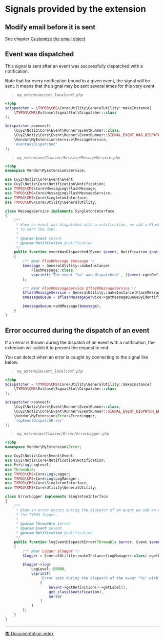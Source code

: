# Signals provided by the extension

## Modify email before it is sent

See chapter [Customize the email object](../Notifications/Email/Customize-email.md#customize-the-email-object)

## Event was dispatched

This signal is sent after an event was successfully dispatched with a 
notification.

Note that for every notification bound to a given event, the signal will be 
sent. It means that the signal may be sent several times for this very event.  

> *`my_extension/ext_localconf.php`*
```php
<?php
$dispatcher = \TYPO3\CMS\Core\Utility\GeneralUtility::makeInstance(
    \TYPO3\CMS\Extbase\SignalSlot\Dispatcher::class
);

$dispatcher->connect(
    \CuyZ\Notiz\Core\Event\Runner\EventRunner::class,
    \CuyZ\Notiz\Core\Event\Runner\EventRunner::SIGNAL_EVENT_WAS_DISPATCHED,
    \Vendor\MyExtension\Service\MessageService,
    'eventWasDispatched'
);
```

> *`my_extension/Classes/Service/MessageService.php`*
```php
<?php
namespace Vendor\MyExtension\Service;

use CuyZ\Notiz\Core\Event\Event;
use CuyZ\Notiz\Core\Notification\Notification;
use TYPO3\CMS\Core\Messaging\FlashMessage;
use TYPO3\CMS\Core\Messaging\FlashMessageService;
use TYPO3\CMS\Core\SingletonInterface;
use TYPO3\CMS\Core\Utility\GeneralUtility;

class MessageService implements SingletonInterface
{
    /**
     * When an event was dispatched with a notification, we add a Flash message
     * to warn the user. 
     * 
     * @param Event $event
     * @param Notification $notification
     */
    public function eventWasDispatched(Event $event, Notification $notification)
    {
        /** @var FlashMessage $message */
        $message = GeneralUtility::makeInstance(
            FlashMessage::class,
            vsprintf('The event "%s" was dispatched!', [$event->getDefinition()->getLabel()])
        );

        /** @var FlashMessageService $flashMessageService */
        $flashMessageService = GeneralUtility::makeInstance(FlashMessageService::class);
        $messageQueue = $flashMessageService->getMessageQueueByIdentifier();

        $messageQueue->addMessage($message);
    }
}
```

## Error occurred during the dispatch of an event

If an error is thrown during the dispatch of an event with a notification, the
extension will catch it to prevent the request to end. 

You can detect when an error is caught by connecting to the signal like below:

> *`my_extension/ext_localconf.php`*
```php
<?php
$dispatcher = \TYPO3\CMS\Core\Utility\GeneralUtility::makeInstance(
    \TYPO3\CMS\Extbase\SignalSlot\Dispatcher::class
);

$dispatcher->connect(
    \CuyZ\Notiz\Core\Event\Runner\EventRunner::class,
    \CuyZ\Notiz\Core\Event\Runner\EventRunner::SIGNAL_EVENT_DISPATCH_ERROR,
    \Vendor\MyExtension\Error\ErrorLogger,
    'logEventDispatchError'
);
```

> *`my_extension/Classes/Error/ErrorLogger.php`*
```php
<?php
namespace Vendor\MyExtension\Error;

use CuyZ\Notiz\Core\Event\Event;
use CuyZ\Notiz\Core\Notification\Notification;
use Psr\Log\LogLevel;
use Throwable;
use TYPO3\CMS\Core\Log\Logger;
use TYPO3\CMS\Core\Log\LogManager;
use TYPO3\CMS\Core\SingletonInterface;
use TYPO3\CMS\Core\Utility\GeneralUtility;

class ErrorLogger implements SingletonInterface
{
    /**
     * When an error occurs during the dispatch of an event we add an entry to
     * the TYPO3 logger. 
     * 
     * @param Throwable $error
     * @param Event $event
     * @param Notification $notification
     */
    public function logEventDispatchError(Throwable $error, Event $event, Notification $notification)
    {
        /** @var Logger $logger */
        $logger = GeneralUtility::makeInstance(LogManager::class)->getLogger(__CLASS__);

        $logger->log(
            LogLevel::ERROR, 
            vsprintf(
                'Error sent during the dispatch of the event "%s" with a notification "%", message was: "".',
                [
                    $event->getDefinition()->getLabel(),
                    get_class($notification),
                    $error
                ]
            )
        );
    }
}
```

---

[:books: Documentation index](../README.md)
